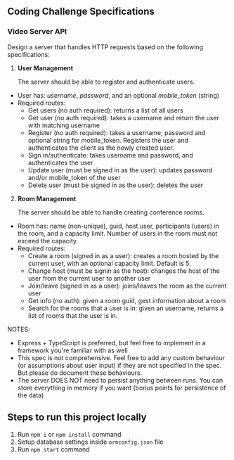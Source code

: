 ## Coding Challenge Specifications


### Video Server API

Design a server that handles HTTP requests based on the following specifications:

1. **User Management**
    
    The server should be able to register and authenticate users.

- User has: *username*, *password*, and an optional *mobile_token* (string)
- Required routes:
    - Get users (no auth required): returns a list of all users
    - Get user (no auth required): takes a username and return the user with matching username
    - Register (no auth required): takes a username, password and optional string for mobile_token. Registers the user and authenticates the client as the newly created user.
    - Sign in/authenticate: takes username and password, and authenticates the user
    - Update user (must be signed in as the user): updates password and/or mobile_token of the user
    - Delete user (must be signed in as the user): deletes the user

2. **Room Management**

    The server should be able to handle creating conference rooms.

- Room has: name (non-unique), guid, host user, participants (users) in the room, and a capacity limit. Number of users in the room must not exceed the capacity.
- Required routes:
    - Create a room (signed in as a user): creates a room hosted by the current user, with an optional capacity limit. Default is 5.
    - Change host (must be signin as the host): changes the host of the user from the current user to another user
    - Join/leave (signed in as a user): joins/leaves the room as the current user
    - Get info (no auth): given a room guid, gest information about a room
    - Search for the rooms that a user is in: given an username, returns a list of rooms that the user is in.

NOTES:

- Express + TypeScript is preferred, but feel free to implement in a framework you're familiar with as well
- This spec is not comprehensive. Feel free to add any custom behaviour (or assumptions about user input) if they are not specified in the spec. But please do document these behaviours.
- The server DOES NOT need to persist anything between runs. You can store everything in memory if you want (bonus points for persistence of the data)

## Steps to run this project locally

1. Run `npm i` or `npm install` command
2. Setup database settings inside `ormconfig.json` file
3. Run `npm start` command
